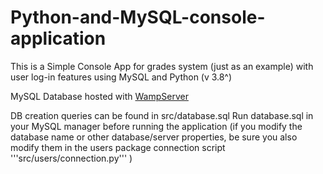 # Python-and-MySQL-console-application

This is a Simple Console App for grades system (just as an example) with user log-in features using MySQL and Python (v 3.8^)

MySQL Database hosted with [WampServer](https://www.wampserver.com/en/)

DB creation queries can be found in src/database.sql
Run database.sql in your MySQL manager before running the application
(if you modify the database name or other database/server properties, be sure you also modify them in the users package connection script '''src/users/connection.py''' )
